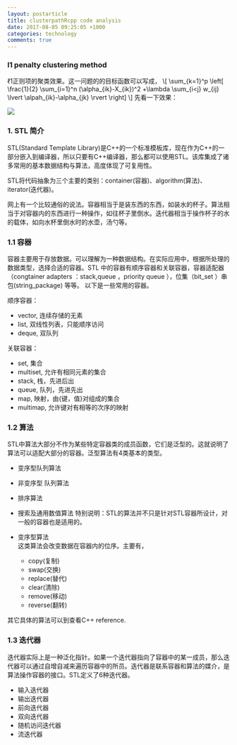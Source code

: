 ```yaml
---
layout: postarticle
title: clusterpathRcpp code analysis
date: 2017-08-05 09:25:05 +1000
categories: technology
comments: true
---
```



### l1 penalty clustering method    
$\ell$1正则项的聚类效果。这一问题的的目标函数可以写成，
\\[
\sum\_{k=1}^p \left[ \frac{1}{2} \sum\_{i=1}^n (\alpha\_{ik}-X\_{ik})^2 +\lambda \sum\_{i<j} w\_{ij} \lvert \alpah\_{ik}-\alpha\_{jk} \rvert \right]
\\] 
先看一下效果：
 
<img src="{{ BASE_PATH }}/photo/clusterpathRcpp/1Dl1.png"/>

### 1. STL 简介  

STL(Standard Template Library)是C++的一个标准模板库，现在作为C++的一部分嵌入到编译器，所以只要有C++编译器，那么都可以使用STL。该库集成了诸多常用的基本数据结构与算法，高度体现了可复用性。  

STL将代码抽象为三个主要的类别：container(容器)、algorithm(算法)、iterator(迭代器)。  

网上有一个比较通俗的说法。容器相当于是装东西的东西，如装水的杯子。算法相当于对容器内的东西进行一种操作，如往杯子里倒水。迭代器相当于操作杯子的水的载体，如向水杯里倒水时的水壶，汤勺等。  

### 1.1 容器  

容器主要用于存放数据。可以理解为一种数据结构。在实际应用中，根据所处理的数据类型，选择合适的容器。STL 中的容器有顺序容器和关联容器，容器适配器（congtainer adapters ：stack,queue ，priority queue ），位集（bit_set ）串包(string_package) 等等。 以下是一些常用的容器。  

顺序容器：  

- vector, 连续存储的无素
- list, 双线性列表，只能顺序访问
- deque, 双队列

关联容器：  

- set, 集合
- multiset, 允许有相同元素的集合
- stack, 栈，先进后出
- queue, 队列，先进先出
- map, 映射，由{键，值}对组成的集合
- multimap, 允许键对有相等的次序的映射

### 1.2 算法  

STL中算法大部分不作为某些特定容器类的成员函数，它们是泛型的。这就说明了算法可以适配大部分的容器。泛型算法有4类基本的类型。

- 变序型队列算法
- 非变序型 队列算法
- 排序算法
- 搜索及通用数值算法
特别说明：STL的算法并不只是针对STL容器所设计，对一般的容器也是适用的。

- 变序型算法  
这类算法会改变数据在容器内的位序。主要有，
	- copy(复制)
	- swap(交换)
	- replace(替代)
	- clear(清除)
	- remove(移动)
	- reverse(翻转)

其它具体的算法可以到查看C++ reference.

### 1.3 迭代器  
迭代器实际上是一种泛化指针。如果一个迭代器指向了容器中的某一成员，那么迭代器可以通过自增自减来遍历容器中的所员。迭代器是联系容器和算法的媒介，是算法操作容器的接口。STL定义了6种迭代器。

- 输入迭代器
- 输出迭代器
- 前向迭代器
- 双向迭代器
- 随机访问迭代器
- 流迭代器




